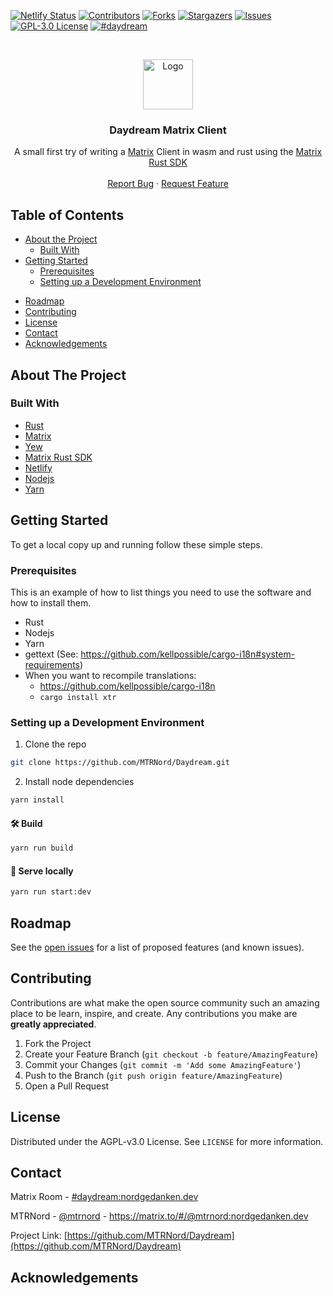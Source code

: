 <!-- PROJECT SHIELDS -->
[![Netlify Status](https://api.netlify.com/api/v1/badges/48791884-918f-464f-8126-6a95c093717c/deploy-status)](https://app.netlify.com/sites/daydream-rs/deploys)
[![Contributors][contributors-shield]][contributors-url]
[![Forks][forks-shield]][forks-url]
[![Stargazers][stars-shield]][stars-url]
[![Issues][issues-shield]][issues-url]
[![GPL-3.0 License][license-shield]][license-url]
[![#daydream](https://img.shields.io/badge/matrix-%23daydream-blue?style=flat-square)](https://matrix.to/#/#daydream:nordgedanken.dev)



<!-- PROJECT LOGO -->
<br />
<p align="center">
  <a href="https://github.com/MTRNord/Daydream">
    <img src="" alt="Logo" width="80" height="80">
  </a>

  <h3 align="center">Daydream Matrix Client</h3>

  <p align="center">
    A small first try of writing a <a href="https://matrix.org">Matrix</a> Client in wasm and rust using the <a href="https://github.com/matrix-org/matrix-rust-sdk/">Matrix Rust SDK</a>
    <!--<br />
    <a href="https://github.com/Nordgedanken/auto_hot_key_jetbrains_plugin"><strong>Explore the docs »</strong></a>-->
    <br />
    <br />
    <!--<a href="https://plugins.jetbrains.com/plugin/13945-autohotkey-language">Get Plugin</a>
    ·-->
    <a href="https://github.com/MTRNord/Daydream/issues">Report Bug</a>
    ·
    <a href="https://github.com/MTRNord/Daydream/issues">Request Feature</a>
  </p>
</p>



<!-- TABLE OF CONTENTS -->
## Table of Contents

* [About the Project](#about-the-project)
  * [Built With](#built-with)
* [Getting Started](#getting-started)
  * [Prerequisites](#prerequisites)
  * [Setting up a Development Environment](#setting-up-a-development-environment)
<!--* [Usage](#usage)-->
* [Roadmap](#roadmap)
* [Contributing](#contributing)
* [License](#license)
* [Contact](#contact)
* [Acknowledgements](#acknowledgements)



<!-- ABOUT THE PROJECT -->
## About The Project

<!--[![Plugin Screenshot][product-screenshot]](https://plugins.jetbrains.com/plugin/13945-autohotkey-language)-->


### Built With

* [Rust](https://www.rust-lang.org/)
* [Matrix](https://matrix.org)
* [Yew](https://github.com/yewstack/yew)
* [Matrix Rust SDK](https://github.com/matrix-org/matrix-rust-sdk/)
* [Netlify](https://netlify.com)
* [Nodejs](https://nodejs.org/en/)
* [Yarn](https://yarnpkg.com/)



<!-- GETTING STARTED -->
## Getting Started

To get a local copy up and running follow these simple steps.

### Prerequisites

This is an example of how to list things you need to use the software and how to install them.
* Rust
* Nodejs
* Yarn
* gettext (See: https://github.com/kellpossible/cargo-i18n#system-requirements)
* When you want to recompile translations: 
  * https://github.com/kellpossible/cargo-i18n
  * `cargo install xtr`

### Setting up a Development Environment
 
1. Clone the repo
```sh
git clone https://github.com/MTRNord/Daydream.git
```
2. Install node dependencies
```sh
yarn install
```

#### 🛠️ Build

```sh
yarn run build
```

#### 🔬 Serve locally

```sh
yarn run start:dev
```

<!-- USAGE EXAMPLES
## Usage

Use this space to show useful examples of how a project can be used. Additional screenshots, code examples and demos work well in this space. You may also link to more resources.

_For more examples, please refer to the [Documentation](https://example.com)_

-->

<!-- ROADMAP -->
## Roadmap

See the [open issues](https://github.com/MTRNord/Daydream/issues) for a list of proposed features (and known issues).



<!-- CONTRIBUTING -->
## Contributing

Contributions are what make the open source community such an amazing place to be learn, inspire, and create. Any contributions you make are **greatly appreciated**.

1. Fork the Project
2. Create your Feature Branch (`git checkout -b feature/AmazingFeature`)
3. Commit your Changes (`git commit -m 'Add some AmazingFeature'`)
4. Push to the Branch (`git push origin feature/AmazingFeature`)
5. Open a Pull Request



<!-- LICENSE -->
## License

Distributed under the AGPL-v3.0 License. See `LICENSE` for more information.



<!-- CONTACT -->
## Contact

Matrix Room - [#daydream:nordgedanken.dev](https://matrix.to/#/#daydream:nordgedanken.dev)

MTRNord - [@mtrnord](https://github.com/mtrnord) - https://matrix.to/#/@mtrnord:nordgedanken.dev

Project Link: [https://github.com/MTRNord/Daydream](https://github.com/MTRNord/Daydream)



<!-- ACKNOWLEDGEMENTS -->
## Acknowledgements





<!-- MARKDOWN LINKS & IMAGES -->
<!-- https://www.markdownguide.org/basic-syntax/#reference-style-links -->
[contributors-shield]: https://img.shields.io/github/contributors/MTRNord/Daydream.svg?style=flat-square
[contributors-url]: https://github.com/MTRNord/Daydream/graphs/contributors
[forks-shield]: https://img.shields.io/github/forks/MTRNord/Daydream.svg?style=flat-square
[forks-url]: https://github.com/MTRNord/Daydream/network/members
[stars-shield]: https://img.shields.io/github/stars/MTRNord/Daydream.svg?style=flat-square
[stars-url]: https://github.com/MTRNord/Daydream/stargazers
[issues-shield]: https://img.shields.io/github/issues/MTRNord/Daydream.svg?style=flat-square
[issues-url]: https://github.com/MTRNord/Daydream/issues
[license-shield]: https://img.shields.io/github/license/MTRNord/Daydream.svg?style=flat-square
[license-url]: https://github.com/MTRNord/Daydream/blob/master/LICENSE
[product-screenshot]: images/screenshot.png
